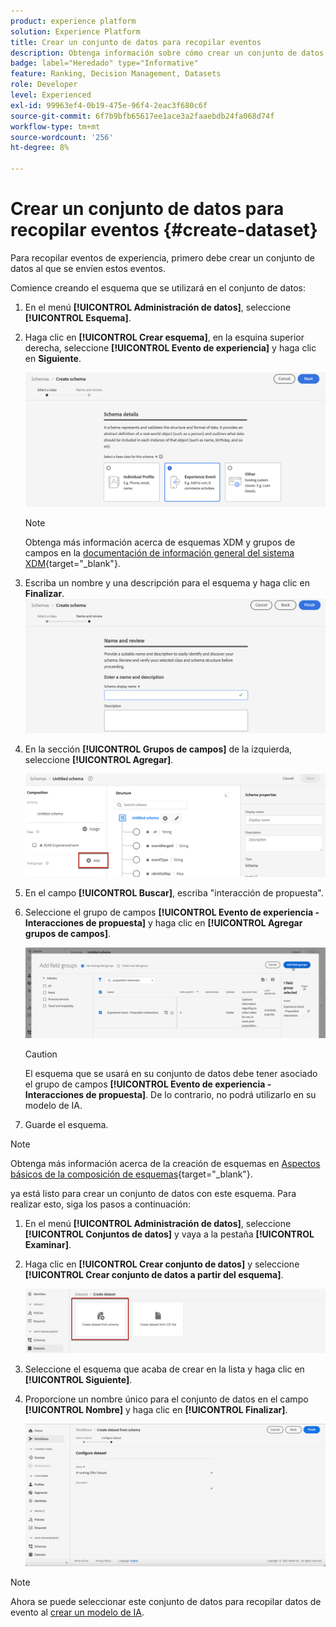 ```yaml
---
product: experience platform
solution: Experience Platform
title: Crear un conjunto de datos para recopilar eventos
description: Obtenga información sobre cómo crear un conjunto de datos para recopilar eventos
badge: label="Heredado" type="Informative"
feature: Ranking, Decision Management, Datasets
role: Developer
level: Experienced
exl-id: 99963ef4-0b19-475e-96f4-2eac3f680c6f
source-git-commit: 6f7b9bfb65617ee1ace3a2faaebdb24fa068d74f
workflow-type: tm+mt
source-wordcount: '256'
ht-degree: 8%

---
```


# Crear un conjunto de datos para recopilar eventos {#create-dataset}

Para recopilar eventos de experiencia, primero debe crear un conjunto de datos al que se envíen estos eventos.

Comience creando el esquema que se utilizará en el conjunto de datos:

1. En el menú **[!UICONTROL Administración de datos]**, seleccione **[!UICONTROL Esquema]**.

1. Haga clic en **[!UICONTROL Crear esquema]**, en la esquina superior derecha, seleccione **[!UICONTROL Evento de experiencia]** y haga clic en **Siguiente**.

   ![](../assets/ai-ranking-xdm-event.png)

   >[!NOTE]
   >
   >Obtenga más información acerca de esquemas XDM y grupos de campos en la [documentación de información general del sistema XDM](https://experienceleague.adobe.com/docs/experience-platform/xdm/home.html?lang=es){target="_blank"}.

1. Escriba un nombre y una descripción para el esquema y haga clic en **Finalizar**.
   ![](../assets/ai-ranking-xdm-event-2.png)

1. En la sección **[!UICONTROL Grupos de campos]** de la izquierda, seleccione **[!UICONTROL Agregar]**.

   ![](../assets/ai-ranking-fields-groups.png)

1. En el campo **[!UICONTROL Buscar]**, escriba &quot;interacción de propuesta&quot;.

1. Seleccione el grupo de campos **[!UICONTROL Evento de experiencia - Interacciones de propuesta]** y haga clic en **[!UICONTROL Agregar grupos de campos]**.

   ![](../assets/ai-ranking-add-field-group.png)

   >[!CAUTION]
   >
   >El esquema que se usará en su conjunto de datos debe tener asociado el grupo de campos **[!UICONTROL Evento de experiencia - Interacciones de propuesta]**. De lo contrario, no podrá utilizarlo en su modelo de IA.

1. Guarde el esquema.

>[!NOTE]
>
>Obtenga más información acerca de la creación de esquemas en [Aspectos básicos de la composición de esquemas](https://experienceleague.adobe.com/docs/experience-platform/xdm/schema/composition.html?lang=es#understanding-schemas){target="_blank"}.

ya está listo para crear un conjunto de datos con este esquema. Para realizar esto, siga los pasos a continuación:

1. En el menú **[!UICONTROL Administración de datos]**, seleccione **[!UICONTROL Conjuntos de datos]** y vaya a la pestaña **[!UICONTROL Examinar]**.

1. Haga clic en **[!UICONTROL Crear conjunto de datos]** y seleccione **[!UICONTROL Crear conjunto de datos a partir del esquema]**.

   ![](../assets/ai-ranking-create-dataset-from-schema.png)

1. Seleccione el esquema que acaba de crear en la lista y haga clic en **[!UICONTROL Siguiente]**.

1. Proporcione un nombre único para el conjunto de datos en el campo **[!UICONTROL Nombre]** y haga clic en **[!UICONTROL Finalizar]**.

   ![](../assets/ai-ranking-dataset-name.png)

>[!NOTE]
>
>Ahora se puede seleccionar este conjunto de datos para recopilar datos de evento al [crear un modelo de IA](../ranking/create-ranking-strategies.md).
